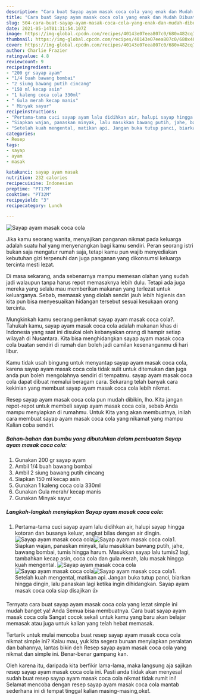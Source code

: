 ```yaml
---
description: "Cara buat Sayap ayam masak coca cola yang enak dan Mudah Dibuat"
title: "Cara buat Sayap ayam masak coca cola yang enak dan Mudah Dibuat"
slug: 504-cara-buat-sayap-ayam-masak-coca-cola-yang-enak-dan-mudah-dibuat
date: 2021-05-14T01:31:54.107Z
image: https://img-global.cpcdn.com/recipes/40143e07eea807c0/680x482cq70/sayap-ayam-masak-coca-cola-foto-resep-utama.jpg
thumbnail: https://img-global.cpcdn.com/recipes/40143e07eea807c0/680x482cq70/sayap-ayam-masak-coca-cola-foto-resep-utama.jpg
cover: https://img-global.cpcdn.com/recipes/40143e07eea807c0/680x482cq70/sayap-ayam-masak-coca-cola-foto-resep-utama.jpg
author: Charlie Frazier
ratingvalue: 4.8
reviewcount: 9
recipeingredient:
- "200 gr sayap ayam"
- "1/4 buah bawang bombai"
- "2 siung bawang putih cincang"
- "150 ml kecap asin"
- "1 kaleng coca cola 330ml"
- " Gula merah kecap manis"
- " Minyak sayur"
recipeinstructions:
- "Pertama-tama cuci sayap ayam lalu didihkan air, halupi sayap hingga kotoran dan busanya keluar, angkat bilas dengan air dingin."
- "Siapkan wajan, panaskan minyak, lalu masukkan bawang putih, jahe, bawang bombai, tumis hingga harum. Masukkan sayap lalu tumis2 lagi, tambahkan kecap asin, coca cola dan gula merah, lalu masak hingga kuah mengental."
- "Setelah kuah mengental, matikan api. Jangan buka tutup panci, biarkan hingga dingin, lalu panaskan lagi ketika ingin dihidangkan. Sayap ayam masak coca cola siap disajikan 👍"
categories:
- Resep
tags:
- sayap
- ayam
- masak

katakunci: sayap ayam masak 
nutrition: 232 calories
recipecuisine: Indonesian
preptime: "PT17M"
cooktime: "PT32M"
recipeyield: "3"
recipecategory: Lunch

---
```



![Sayap ayam masak coca cola](https://img-global.cpcdn.com/recipes/40143e07eea807c0/680x482cq70/sayap-ayam-masak-coca-cola-foto-resep-utama.jpg)

Jika kamu seorang wanita, menyajikan panganan nikmat pada keluarga adalah suatu hal yang menyenangkan bagi kamu sendiri. Peran seorang istri bukan saja mengatur rumah saja, tetapi kamu pun wajib menyediakan kebutuhan gizi terpenuhi dan juga panganan yang dikonsumsi keluarga tercinta mesti lezat.

Di masa  sekarang, anda sebenarnya mampu memesan olahan yang sudah jadi walaupun tanpa harus repot memasaknya lebih dulu. Tetapi ada juga mereka yang selalu mau memberikan makanan yang terlezat untuk keluarganya. Sebab, memasak yang diolah sendiri jauh lebih higienis dan kita pun bisa menyesuaikan hidangan tersebut sesuai kesukaan orang tercinta. 



Mungkinkah kamu seorang penikmat sayap ayam masak coca cola?. Tahukah kamu, sayap ayam masak coca cola adalah makanan khas di Indonesia yang saat ini disukai oleh kebanyakan orang di hampir setiap wilayah di Nusantara. Kita bisa menghidangkan sayap ayam masak coca cola buatan sendiri di rumah dan boleh jadi camilan kesenanganmu di hari libur.

Kamu tidak usah bingung untuk menyantap sayap ayam masak coca cola, karena sayap ayam masak coca cola tidak sulit untuk ditemukan dan juga anda pun boleh mengolahnya sendiri di tempatmu. sayap ayam masak coca cola dapat dibuat memalui beragam cara. Sekarang telah banyak cara kekinian yang membuat sayap ayam masak coca cola lebih nikmat.

Resep sayap ayam masak coca cola pun mudah dibikin, lho. Kita jangan repot-repot untuk membeli sayap ayam masak coca cola, sebab Anda mampu menyiapkan di rumahmu. Untuk Kita yang akan membuatnya, inilah cara membuat sayap ayam masak coca cola yang nikamat yang mampu Kalian coba sendiri.

<!--inarticleads1-->

##### Bahan-bahan dan bumbu yang dibutuhkan dalam pembuatan Sayap ayam masak coca cola:

1. Gunakan 200 gr sayap ayam
1. Ambil 1/4 buah bawang bombai
1. Ambil 2 siung bawang putih cincang
1. Siapkan 150 ml kecap asin
1. Gunakan 1 kaleng coca cola 330ml
1. Gunakan  Gula merah/ kecap manis
1. Gunakan  Minyak sayur




<!--inarticleads2-->

##### Langkah-langkah menyiapkan Sayap ayam masak coca cola:

1. Pertama-tama cuci sayap ayam lalu didihkan air, halupi sayap hingga kotoran dan busanya keluar, angkat bilas dengan air dingin.
<img src="https://img-global.cpcdn.com/steps/9ed16c28dfdf5481/160x128cq70/sayap-ayam-masak-coca-cola-langkah-memasak-1-foto.jpg" alt="Sayap ayam masak coca cola"><img src="https://img-global.cpcdn.com/steps/b595786114af9e71/160x128cq70/sayap-ayam-masak-coca-cola-langkah-memasak-1-foto.jpg" alt="Sayap ayam masak coca cola">1. Siapkan wajan, panaskan minyak, lalu masukkan bawang putih, jahe, bawang bombai, tumis hingga harum. Masukkan sayap lalu tumis2 lagi, tambahkan kecap asin, coca cola dan gula merah, lalu masak hingga kuah mengental.
<img src="https://img-global.cpcdn.com/steps/da9d50889a9f0b4e/160x128cq70/sayap-ayam-masak-coca-cola-langkah-memasak-2-foto.jpg" alt="Sayap ayam masak coca cola"><img src="https://img-global.cpcdn.com/steps/928a612727a54d45/160x128cq70/sayap-ayam-masak-coca-cola-langkah-memasak-2-foto.jpg" alt="Sayap ayam masak coca cola"><img src="https://img-global.cpcdn.com/steps/965fc547fc78f4b1/160x128cq70/sayap-ayam-masak-coca-cola-langkah-memasak-2-foto.jpg" alt="Sayap ayam masak coca cola">1. Setelah kuah mengental, matikan api. Jangan buka tutup panci, biarkan hingga dingin, lalu panaskan lagi ketika ingin dihidangkan. Sayap ayam masak coca cola siap disajikan 👍




Ternyata cara buat sayap ayam masak coca cola yang lezat simple ini mudah banget ya! Anda Semua bisa membuatnya. Cara buat sayap ayam masak coca cola Sangat cocok sekali untuk kamu yang baru akan belajar memasak atau juga untuk kalian yang telah hebat memasak.

Tertarik untuk mulai mencoba buat resep sayap ayam masak coca cola nikmat simple ini? Kalau mau, yuk kita segera buruan menyiapkan peralatan dan bahannya, lantas bikin deh Resep sayap ayam masak coca cola yang nikmat dan simple ini. Benar-benar gampang kan. 

Oleh karena itu, daripada kita berfikir lama-lama, maka langsung aja sajikan resep sayap ayam masak coca cola ini. Pasti anda tiidak akan menyesal sudah buat resep sayap ayam masak coca cola nikmat tidak rumit ini! Selamat mencoba dengan resep sayap ayam masak coca cola mantab sederhana ini di tempat tinggal kalian masing-masing,oke!.

